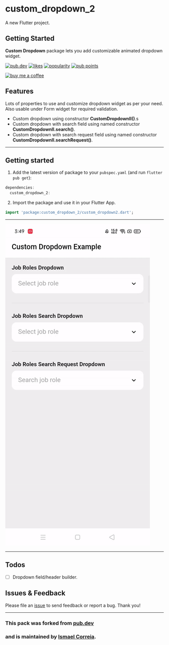 # custom_dropdown_2

A new Flutter project.

## Getting Started


**Custom Dropdown** package lets you add customizable animated dropdown widget.

[![pub.dev](https://img.shields.io/pub/v/custom_dropdown_2.svg?style=flat?logo=dart)](https://pub.dev/packages/custom_dropdown_2)
[![likes](https://img.shields.io/pub/likes/custom_dropdown_2)](https://pub.dev/packages/custom_dropdown_2/score)
[![popularity](https://img.shields.io/pub/popularity/custom_dropdown_2)](https://pub.dev/packages/custom_dropdown_2/score)
[![pub points](https://img.shields.io/pub/points/custom_dropdown_2)](https://pub.dev/packages/custom_dropdown_2/score)

[![buy me a coffee](https://www.buymeacoffee.com/assets/img/custom_images/orange_img.png)](https://www.buymeacoffee.com/ismaelcorreia)

## Features

Lots of properties to use and customize dropdown widget as per your need. Also usable under Form widget for required validation.

- Custom dropdown using constructor **CustomDropdownII()**.s
- Custom dropdown with search field using named constructor **CustomDropdownII.search()**.
- Custom dropdown with search request field using named constructor **CustomDropdownII.searchRequest()**.

<hr>

## Getting started

1. Add the latest version of package to your `pubspec.yaml` (and run `flutter pub get`):

```dart
dependencies:
  custom_dropdown_2:
```

2. Import the package and use it in your Flutter App.

```dart
import 'package:custom_dropdown_2/custom_dropdown2.dart';
```

<hr>

![Example App](https://raw.githubusercontent.com/AbdullahChauhan/custom-dropdown/master/readme_assets/preview.gif)

<hr>

## Todos

- [ ] Dropdown field/header builder.

## Issues & Feedback

Please file an [issue](https://github.com/ismaelcorreia/custom_drop_down_2/issues) to send feedback or report a bug. Thank you!


<hr>

### This pack was forked from [pub.dev](https://pub.dev/packages/animated_custom_dropdown) 
### and is maintained by [Ismael Correia](https://github.com/ismaelcorreia).